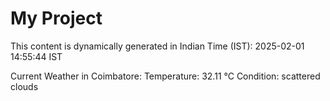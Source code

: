 # My Project

This content is dynamically generated in Indian Time (IST): 2025-02-01 14:55:44 IST


Current Weather in Coimbatore:
Temperature: 32.11 °C
Condition: scattered clouds
